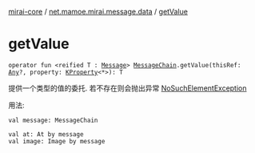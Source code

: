 [mirai-core](../index.md) / [net.mamoe.mirai.message.data](index.md) / [getValue](./get-value.md)

# getValue

`operator fun <reified T : `[`Message`](-message/index.md)`> `[`MessageChain`](-message-chain/index.md)`.getValue(thisRef: `[`Any`](https://kotlinlang.org/api/latest/jvm/stdlib/kotlin/-any/index.html)`?, property: `[`KProperty`](https://kotlinlang.org/api/latest/jvm/stdlib/kotlin.reflect/-k-property/index.html)`<*>): T`

提供一个类型的值的委托. 若不存在则会抛出异常 [NoSuchElementException](https://kotlinlang.org/api/latest/jvm/stdlib/kotlin/-no-such-element-exception/index.html)

用法:

```
val message: MessageChain

val at: At by message
val image: Image by message
```

